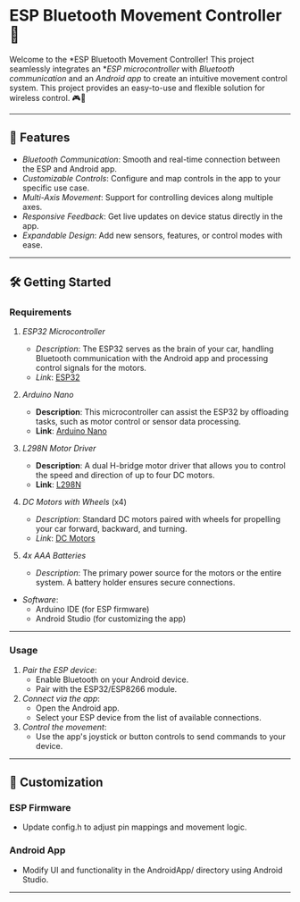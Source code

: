 # ESP Bluetooth Movement Controller 🚀

Welcome to the *ESP Bluetooth Movement Controller! This project seamlessly integrates an **ESP microcontroller* with *Bluetooth communication* and an *Android app* to create an intuitive movement control system. This project provides an easy-to-use and flexible solution for wireless control. 🎮📱

---

## 🌟 Features

- *Bluetooth Communication*: Smooth and real-time connection between the ESP and Android app.
- *Customizable Controls*: Configure and map controls in the app to your specific use case.
- *Multi-Axis Movement*: Support for controlling devices along multiple axes.
- *Responsive Feedback*: Get live updates on device status directly in the app.
- *Expandable Design*: Add new sensors, features, or control modes with ease.

---

## 🛠 Getting Started

### Requirements

1. *ESP32 Microcontroller*
   - *Description*: The ESP32 serves as the brain of your car, handling Bluetooth communication with the Android app and processing control signals for the motors.  
   - *Link*: [ESP32](https://www.sigmanortec.ro/placa-dezvoltare-esp32-cu-wifi-si-bluetooth)  

2. *Arduino Nano*
   - **Description**: This microcontroller can assist the ESP32 by offloading tasks, such as motor control or sensor data processing.  
   - **Link**: [Arduino Nano](https://store.arduino.cc/en-ro/products/arduino-nano)  

3. *L298N Motor Driver*  
   - **Description**: A dual H-bridge motor driver that allows you to control the speed and direction of up to four DC motors.  
   - **Link**: [L298N](https://components101.com/modules/l293n-motor-driver-module)  

4. *DC Motors with Wheels* (x4)  
   - *Description*: Standard DC motors paired with wheels for propelling your car forward, backward, and turning.  
   - *Link*: [DC Motors](https://www.wiltronics.com.au/product/10137/yellow-motor-3-12vdc-2-flats-shaft/)  

5. *4x AAA Batteries*  
   - *Description*: The primary power source for the motors or the entire system. A battery holder ensures secure connections.  

- *Software*:
  - Arduino IDE (for ESP firmware)
  - Android Studio (for customizing the app)

---

### Usage
1. *Pair the ESP device*:
   - Enable Bluetooth on your Android device.
   - Pair with the ESP32/ESP8266 module.
2. *Connect via the app*:
   - Open the Android app.
   - Select your ESP device from the list of available connections.
3. *Control the movement*:
   - Use the app's joystick or button controls to send commands to your device.

---

## 🤖 Customization

### ESP Firmware
- Update config.h to adjust pin mappings and movement logic.

### Android App
- Modify UI and functionality in the AndroidApp/ directory using Android Studio.

---
